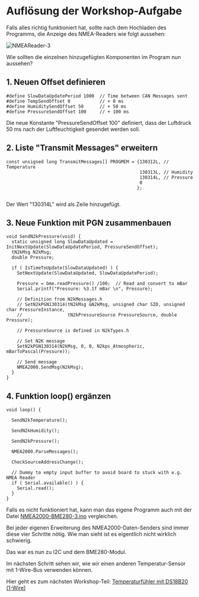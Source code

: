 # Auflösung der Workshop-Aufgabe

Falls alles richtig funktioniert hat, sollte nach dem Hochladen des Programms, die Anzeige des NMEA-Readers wie folgt aussehen:

![NMEAReader-3](https://github.com/AK-Homberger/NMEA-Workshop/blob/main/Bilder/NMEAReader-3.png)

Wie sollten die einzelnen hinzugefügten Komponenten im Program nun aussehen?

## 1. Neuen Offset definieren

```
#define SlowDataUpdatePeriod 1000  // Time between CAN Messages sent
#define TempSendOffset 0           // + 0 ms
#define HumiditySendOffset 50      // + 50 ms
#define PressureSendOffset 100     // + 100 ms
````
Die neue Konstante "PressureSendOffset 100" definiert, dass der Luftdruck 50 ms nach der Luftfeuchtigkeit gesendet werden soll.

## 2. Liste "Transmit Messages" erweitern

```
const unsigned long TransmitMessages[] PROGMEM = {130312L, // Temperature
                                                  130313L, // Humidity
                                                  130314L, // Pressure
                                                  0
                                                 };
                                                 
````
Der Wert "130314L" wird als Zeile hinzugefügt.

## 3. Neue Funktion mit PGN zusammenbauen

```
void SendN2kPressure(void) {
  static unsigned long SlowDataUpdated = InitNextUpdate(SlowDataUpdatePeriod, PressureSendOffset);
  tN2kMsg N2kMsg;
  double Pressure;        

  if ( IsTimeToUpdate(SlowDataUpdated) ) {
    SetNextUpdate(SlowDataUpdated, SlowDataUpdatePeriod);
        
    Pressure = bme.readPressure() /100;  // Read and convert to mBar 
    Serial.printf("Pressure: %3.1f mBar \n", Pressure);

    // Definition from N2kMessages.h
    // SetN2kPGN130314(tN2kMsg &N2kMsg, unsigned char SID, unsigned char PressureInstance,
    //                 tN2kPressureSource PressureSource, double Pressure);
    
    // PressureSource is defined in N2kTypes.h

    // Set N2K message
    SetN2kPGN130314(N2kMsg, 0, 0, N2kps_Atmospheric, mBarToPascal(Pressure));
    
    // Send message
    NMEA2000.SendMsg(N2kMsg);
  }
}
```

## 4. Funktion loop() ergänzen

```
void loop() {

  SendN2kTemperature();
  
  SendN2kHumidity();

  SendN2kPressure();

  NMEA2000.ParseMessages();

  CheckSourceAddressChange();
  
  // Dummy to empty input buffer to avoid board to stuck with e.g. NMEA Reader
  if ( Serial.available() ) {
    Serial.read();
  }
}
```

Falls es nicht funktioniert hat, kann man das eigene Programm auch mit der Datei [NMEA2000-BME280-3.ino](https://github.com/AK-Homberger/NMEA2000-Workshop/blob/main/NMEA2000-BME280-3/NMEA2000-BME280-3.ino) vergleichen.

Bei jeder eigenen Erweiterung des NMEA2000-Daten-Senders sind immer diese vier Schritte nötig. Wie man sieht ist es eigentlich nicht wirklich schwierig.

Das war es nun zu I2C und dem BME280-Modul.

Im nächsten Schritt sehen wir, wie wir einen anderen Temperatur-Sensor mit 1-Wire-Bus verwenden können.

Hier geht es zum nächsten Workshop-Teil: [Temperaturfühler mit DS18B20 (1-Wire)](https://github.com/AK-Homberger/NMEA-Workshop/blob/main/DS18B20.md)


